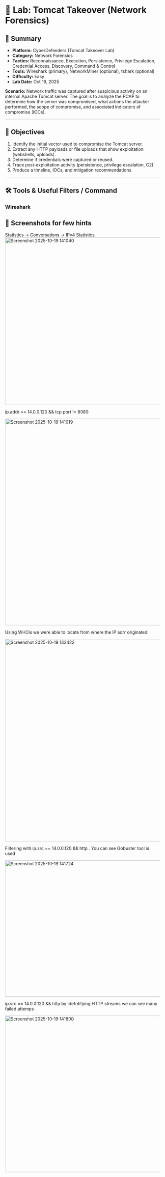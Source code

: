 # 🧩 Lab: Tomcat Takeover (Network Forensics)

## 📘 Summary
- **Platform:** CyberDefenders (Tomcat Takeover Lab)  
- **Category:** Network Forensics  
- **Tactics:** Reconnaissance, Execution, Persistence, Privilege Escalation, Credential Access, Discovery, Command & Control  
- **Tools:** Wireshark (primary), NetworkMiner (optional), tshark (optional)  
- **Difficulty:** Easy  
- **Lab Date:** Oct 19, 2025

**Scenario:** Network traffic was captured after suspicious activity on an internal Apache Tomcat server. The goal is to analyze the PCAP to determine how the server was compromised, what actions the attacker performed, the scope of compromise, and associated indicators of compromise (IOCs).

---

## 🎯 Objectives
1. Identify the initial vector used to compromise the Tomcat server.  
2. Extract any HTTP payloads or file uploads that show exploitation (webshells, uploads).  
3. Determine if credentials were captured or reused.  
4. Trace post-exploitation activity (persistence, privilege escalation, C2).  
5. Produce a timeline, IOCs, and mitigation recommendations.

---

## 🛠 Tools & Useful Filters / Command

### Wireshark 


##  📘 Screenshots for few hints
Statistics -> Conversations -> IPv4 Statistics
<img width="1825" height="546" alt="Screenshot 2025-10-19 141040" src="https://github.com/user-attachments/assets/303d609b-2d4d-4cd5-83ec-4a0119db9e39" />


ip.addr == 14.0.0.120 && tcp.port != 8080

<img width="1445" height="673" alt="Screenshot 2025-10-19 141019" src="https://github.com/user-attachments/assets/e74e4a53-af2c-4269-b5ea-9a1246bb9057" />



Using WHOis we were able to locate from where the IP adrr originated


<img width="1726" height="659" alt="Screenshot 2025-10-19 132422" src="https://github.com/user-attachments/assets/86b0c612-5385-4496-862f-98734a5330bb" />


Filtering with ip.src == 14.0.0.120 && http . You can see Gobuster tool is used


<img width="954" height="444" alt="Screenshot 2025-10-19 141724" src="https://github.com/user-attachments/assets/29ba4410-4139-4ecf-81a1-b9bab5d242c7" />




ip.src == 14.0.0.120 && http by idefntifying HTTP streams we can see many failed attemps


<img width="1248" height="510" alt="Screenshot 2025-10-19 141800" src="https://github.com/user-attachments/assets/4cd62cac-fa9a-4d51-920a-2b0fa8eea5eb" />


